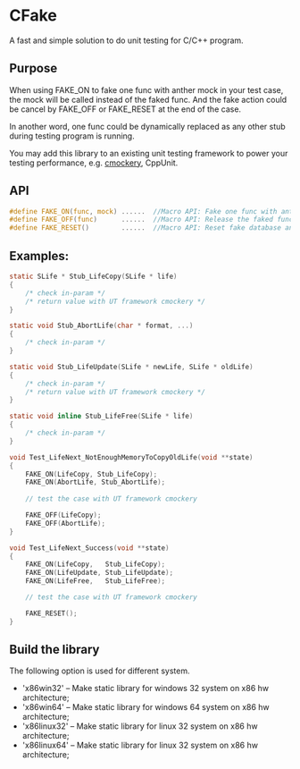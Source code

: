 # CFake
A fast and simple solution to do unit testing for C/C++ program.

## Purpose

When using FAKE_ON to fake one func with anther mock in your
test case, the mock will be called instead of the faked func.
And the fake action could be cancel by FAKE_OFF or FAKE_RESET
at the end of the case. 

In another word, one func could be dynamically replaced as any
other stub during testing program is running.

You may add this library to an existing unit testing framework
to power your testing performance, e.g. [cmockery](https://code.google.com/p/cmockery/), CppUnit.

## API
```c
#define FAKE_ON(func, mock) ......  //Macro API: Fake one func with anther mock
#define FAKE_OFF(func)      ......  //Macro API: Release the faked func
#define FAKE_RESET()        ......  //Macro API: Reset fake database and release all faked func.
```

## Examples:

```c
static SLife * Stub_LifeCopy(SLife * life)
{
    /* check in-param */
    /* return value with UT framework cmockery */
}

static void Stub_AbortLife(char * format, ...)
{
    /* check in-param */
}

static void Stub_LifeUpdate(SLife * newLife, SLife * oldLife)
{
    /* check in-param */
    /* return value with UT framework cmockery */
}

static void inline Stub_LifeFree(SLife * life)
{
    /* check in-param */
}

void Test_LifeNext_NotEnoughMemoryToCopyOldLife(void **state)
{
    FAKE_ON(LifeCopy, Stub_LifeCopy);
    FAKE_ON(AbortLife, Stub_AbortLife);
    
    // test the case with UT framework cmockery

    FAKE_OFF(LifeCopy);
    FAKE_OFF(AbortLife);
}

void Test_LifeNext_Success(void **state)
{
    FAKE_ON(LifeCopy,   Stub_LifeCopy);
    FAKE_ON(LifeUpdate, Stub_LifeUpdate);
    FAKE_ON(LifeFree,   Stub_LifeFree);

    // test the case with UT framework cmockery

    FAKE_RESET();
}
```

## Build the library

The following option is used for different system.

* 'x86win32' &ndash; Make static library for windows 32 system on x86 hw architecture;
* 'x86win64' &ndash; Make static library for windows 64 system on x86 hw architecture;
* 'x86linux32' &ndash; Make static library for linux 32 system on x86 hw architecture;
* 'x86linux64' &ndash; Make static library for linux 32 system on x86 hw architecture;
